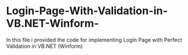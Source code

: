 # Login-Page-With-Validation-in-VB.NET-Winform-
In this file i provided the code for implementing Login Page with Perfect Validation in VB.NET (Winform)

